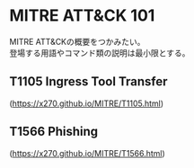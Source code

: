 # MITRE ATT&CK 101

MITRE ATT&CKの概要をつかみたい。  
登場する用語やコマンド類の説明は最小限とする。  

## T1105 Ingress Tool Transfer
(https://x270.github.io/MITRE/T1105.html)

## T1566 Phishing
(https://x270.github.io/MITRE/T1566.html)
